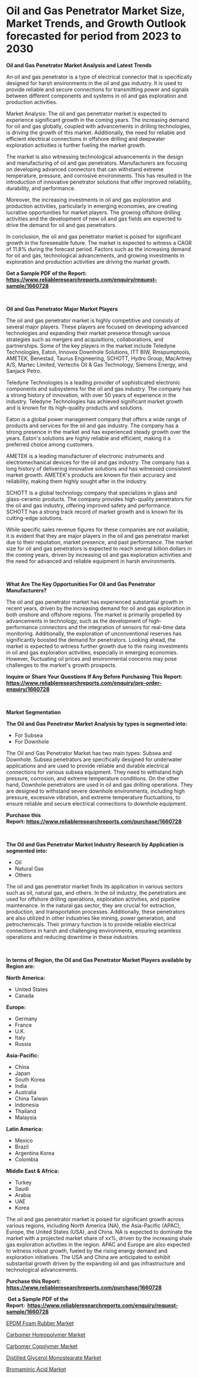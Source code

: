 <p><h1>Oil and Gas Penetrator Market Size, Market Trends, and Growth Outlook forecasted for period from 2023 to 2030</h1></p><p><strong>Oil and Gas Penetrator Market Analysis and Latest Trends</strong></p>
<p><p>An oil and gas penetrator is a type of electrical connector that is specifically designed for harsh environments in the oil and gas industry. It is used to provide reliable and secure connections for transmitting power and signals between different components and systems in oil and gas exploration and production activities.</p><p>Market Analysis: The oil and gas penetrator market is expected to experience significant growth in the coming years. The increasing demand for oil and gas globally, coupled with advancements in drilling technologies, is driving the growth of this market. Additionally, the need for reliable and efficient electrical connections in offshore drilling and deepwater exploration activities is further fueling the market growth.</p><p>The market is also witnessing technological advancements in the design and manufacturing of oil and gas penetrators. Manufacturers are focusing on developing advanced connectors that can withstand extreme temperature, pressure, and corrosive environments. This has resulted in the introduction of innovative penetrator solutions that offer improved reliability, durability, and performance.</p><p>Moreover, the increasing investments in oil and gas exploration and production activities, particularly in emerging economies, are creating lucrative opportunities for market players. The growing offshore drilling activities and the development of new oil and gas fields are expected to drive the demand for oil and gas penetrators.</p><p>In conclusion, the oil and gas penetrator market is poised for significant growth in the foreseeable future. The market is expected to witness a CAGR of 11.8% during the forecast period. Factors such as the increasing demand for oil and gas, technological advancements, and growing investments in exploration and production activities are driving the market growth.</p></p>
<p><strong>Get a Sample PDF of the Report:&nbsp; <a href="https://www.reliableresearchreports.com/enquiry/request-sample/1660728">https://www.reliableresearchreports.com/enquiry/request-sample/1660728</a></strong></p>
<p>&nbsp;</p>
<p><strong>Oil and Gas Penetrator Major Market Players</strong></p>
<p><p>The oil and gas penetrator market is highly competitive and consists of several major players. These players are focused on developing advanced technologies and expanding their market presence through various strategies such as mergers and acquisitions, collaborations, and partnerships. Some of the key players in the market include Teledyne Technologies, Eaton, Innovex Downhole Solutions, ITT BIW, Rmspumptools, AMETEK, Benestad, Taurus Engineering, SCHOTT, Hydro Group, MacArtney A/S, Martec Limited, Vertechs Oil & Gas Technology, Siemens Energy, and Sanjack Petro.</p><p>Teledyne Technologies is a leading provider of sophisticated electronic components and subsystems for the oil and gas industry. The company has a strong history of innovation, with over 50 years of experience in the industry. Teledyne Technologies has achieved significant market growth and is known for its high-quality products and solutions.</p><p>Eaton is a global power management company that offers a wide range of products and services for the oil and gas industry. The company has a strong presence in the market and has experienced steady growth over the years. Eaton's solutions are highly reliable and efficient, making it a preferred choice among customers.</p><p>AMETEK is a leading manufacturer of electronic instruments and electromechanical devices for the oil and gas industry. The company has a long history of delivering innovative solutions and has witnessed consistent market growth. AMETEK's products are known for their accuracy and reliability, making them highly sought after in the industry.</p><p>SCHOTT is a global technology company that specializes in glass and glass-ceramic products. The company provides high-quality penetrators for the oil and gas industry, offering improved safety and performance. SCHOTT has a strong track record of market growth and is known for its cutting-edge solutions.</p><p>While specific sales revenue figures for these companies are not available, it is evident that they are major players in the oil and gas penetrator market due to their reputation, market presence, and past performance. The market size for oil and gas penetrators is expected to reach several billion dollars in the coming years, driven by increasing oil and gas exploration activities and the need for advanced and reliable equipment in harsh environments.</p></p>
<p>&nbsp;</p>
<p><strong>What Are The Key Opportunities For Oil and Gas Penetrator Manufacturers?</strong></p>
<p><p>The oil and gas penetrator market has experienced substantial growth in recent years, driven by the increasing demand for oil and gas exploration in both onshore and offshore regions. The market is primarily propelled by advancements in technology, such as the development of high-performance connectors and the integration of sensors for real-time data monitoring. Additionally, the exploration of unconventional reserves has significantly boosted the demand for penetrators. Looking ahead, the market is expected to witness further growth due to the rising investments in oil and gas exploration activities, especially in emerging economies. However, fluctuating oil prices and environmental concerns may pose challenges to the market's growth prospects.</p></p>
<p><strong>Inquire or Share Your Questions If Any Before Purchasing This Report: <a href="https://www.reliableresearchreports.com/enquiry/pre-order-enquiry/1660728">https://www.reliableresearchreports.com/enquiry/pre-order-enquiry/1660728</a></strong></p>
<p>&nbsp;</p>
<p><strong>Market Segmentation</strong></p>
<p><strong>The Oil and Gas Penetrator Market Analysis by types is segmented into:</strong></p>
<p><ul><li>For Subsea</li><li>For Downhole</li></ul></p>
<p><p>The Oil and Gas Penetrator Market has two main types: Subsea and Downhole. Subsea penetrators are specifically designed for underwater applications and are used to provide reliable and durable electrical connections for various subsea equipment. They need to withstand high pressure, corrosion, and extreme temperature conditions. On the other hand, Downhole penetrators are used in oil and gas drilling operations. They are designed to withstand severe downhole environments, including high pressure, excessive vibration, and extreme temperature fluctuations, to ensure reliable and secure electrical connections to downhole equipment.</p></p>
<p><strong>Purchase this Report:&nbsp;<a href="https://www.reliableresearchreports.com/purchase/1660728">https://www.reliableresearchreports.com/purchase/1660728</a></strong></p>
<p>&nbsp;</p>
<p><strong>The Oil and Gas Penetrator Market Industry Research by Application is segmented into:</strong></p>
<p><ul><li>Oil</li><li>Natural Gas</li><li>Others</li></ul></p>
<p><p>The oil and gas penetrator market finds its application in various sectors such as oil, natural gas, and others. In the oil industry, the penetrators are used for offshore drilling operations, exploration activities, and pipeline maintenance. In the natural gas sector, they are crucial for extraction, production, and transportation processes. Additionally, these penetrators are also utilized in other industries like mining, power generation, and petrochemicals. Their primary function is to provide reliable electrical connections in harsh and challenging environments, ensuring seamless operations and reducing downtime in these industries.</p></p>
<p>&nbsp;</p>
<p><strong>In terms of Region, the Oil and Gas Penetrator Market Players available by Region are:</strong></p>
<p>
    <p> <strong> North America: </strong>
        <ul>
            <li>United States</li>
            <li>Canada</li>
        </ul>
        </p> 
    <p> <strong> Europe: </strong>
        <ul>
            <li>Germany</li>
            <li>France</li>
            <li>U.K.</li>
            <li>Italy</li>
            <li>Russia</li>
        </ul>
        </p> 
    <p> <strong> Asia-Pacific: </strong>
        <ul>
            <li>China</li>
            <li>Japan</li>
            <li>South Korea</li>
            <li>India</li>
            <li>Australia</li>
            <li>China Taiwan</li>
            <li>Indonesia</li>
            <li>Thailand</li>
            <li>Malaysia</li>
        </ul>
        </p> 
    <p> <strong> Latin America: </strong>
        <ul>
            <li>Mexico</li>
            <li>Brazil</li>
            <li>Argentina Korea</li>
            <li>Colombia</li>
        </ul>
        </p> 
    <p> <strong> Middle East & Africa: </strong>
        <ul>
            <li>Turkey</li>
            <li>Saudi</li>
            <li>Arabia</li>
            <li>UAE</li>
            <li>Korea</li>
        </ul>
    </p>
    </p>
<p><p>The oil and gas penetrator market is poised for significant growth across various regions, including North America (NA), the Asia-Pacific (APAC), Europe, the United States (USA), and China. NA is expected to dominate the market with a projected market share of xx%, driven by the increasing shale gas exploration activities in the region. APAC and Europe are also expected to witness robust growth, fueled by the rising energy demand and exploration initiatives. The USA and China are anticipated to exhibit substantial growth driven by the expanding oil and gas infrastructure and technological advancements.</p></p>
<p><strong>Purchase this Report: <a href="https://www.reliableresearchreports.com/purchase/1660728">https://www.reliableresearchreports.com/purchase/1660728</a></strong></p>
<p>&nbsp;<strong>Get a Sample PDF of the Report:&nbsp;&nbsp;<a href="https://www.reliableresearchreports.com/enquiry/request-sample/1660728">https://www.reliableresearchreports.com/enquiry/request-sample/1660728</a></strong></p>
<p><strong></strong></p>
<p><p><a href="https://medium.com/@kyliemorgan1913/epdm-foam-rubber-market-outlook-industry-overview-and-forecast-2023-to-2030-c6d6d0ec748f">EPDM Foam Rubber Market</a></p><p><a href="https://medium.com/@besaosmani1903/carbomer-homopolymer-market-exploring-market-share-market-trends-and-future-growth-2f268d9da866">Carbomer Homopolymer Market</a></p><p><a href="https://medium.com/@alesiabrahimi58/carbomer-copolymer-market-the-key-to-successful-business-strategy-forecast-till-2030-e55f70dcf6ed">Carbomer Copolymer Market</a></p><p><a href="https://medium.com/@kejsioni/distilled-glycerol-monostearate-market-size-cagr-trends-2024-2030-54ae582b1331">Distilled Glycerol Monostearate Market</a></p><p><a href="https://medium.com/@adeafrashri2022/bromaminic-acid-nbsp-market-focuses-on-market-share-size-and-projected-forecast-till-2030-6b422b1f3ecc">Bromaminic Acid Market</a></p></p>